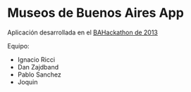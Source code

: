 Museos de Buenos Aires App
====================================

Aplicación desarrollada en el [BAHackathon de 2013](https://twitter.com/search?q=%23BAHackathon&src=typd)

Equipo:

- Ignacio Ricci
- Dan Zajdband
- Pablo Sanchez
- Joquin
